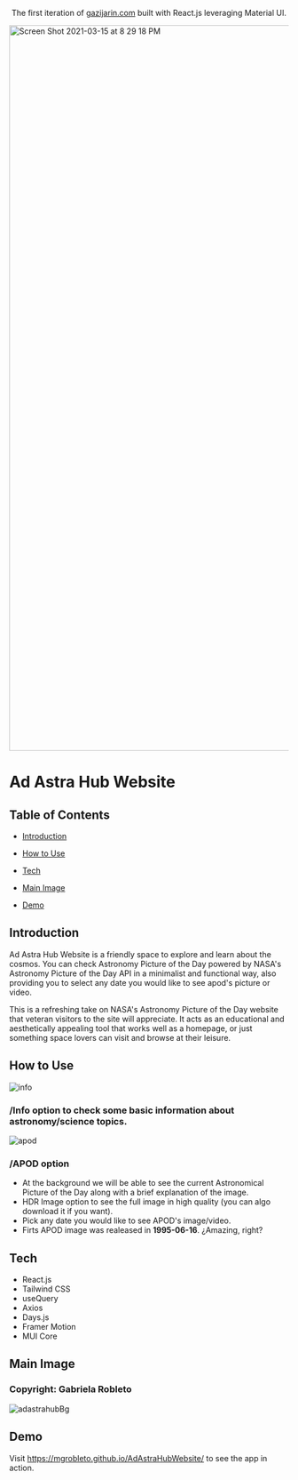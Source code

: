 <p align="center">
  The first iteration of <a href="https://mgrobleto.github.io/AdAstraHubWebsite/" target="_blank">gazijarin.com</a> built with React.js leveraging Material UI.
</p>

<img width="1306" alt="Screen Shot 2021-03-15 at 8 29 18 PM" src="https://github.com/mgrobleto/AdAstraHubWebsite/assets/65383367/48e2ad58-2d11-49fb-811e-1ae26bf1684a">

# Ad Astra Hub Website

## Table of Contents
* [Introduction](#introduction)

* [How to Use](#how-to-use)

* [Tech](#tech)

* [Main Image](#main-image)

* [Demo](#demo)


## Introduction

Ad Astra Hub Website is a friendly space to explore and learn about the cosmos. You can check Astronomy Picture of the Day powered by NASA's Astronomy Picture of the Day API in a minimalist and functional way, also providing you to select any date you would like to see apod's picture or video.

This is a refreshing take on NASA's Astronomy Picture of the Day website that veteran visitors to the site will appreciate. It acts as an educational and aesthetically appealing tool that works well as a homepage, or just something space lovers can visit and browse at their leisure.

## How to Use

![info](https://github.com/mgrobleto/AdAstraHubWebsite/assets/65383367/dd88c484-22d1-4044-a6e5-128dd7985695)

### /Info option to check some basic information about astronomy/science topics.

![apod](https://github.com/mgrobleto/AdAstraHubWebsite/assets/65383367/db6cd36d-d9f2-4372-a2b0-6f38980d5127)

### /APOD option

* At the background we will be able to see the current Astronomical Picture of the Day along with a brief explanation of the image.
* HDR Image option to see the full image in high quality (you can algo download it if you want).
* Pick any date you would like to see APOD's image/video.
* Firts APOD image was realeased in **1995-06-16**. ¿Amazing, right?

## Tech

* React.js
* Tailwind CSS
* useQuery
* Axios
* Days.js
* Framer Motion
* MUI Core

## Main Image

### Copyright: Gabriela Robleto
![adastrahubBg](https://github.com/mgrobleto/AdAstraHubWebsite/assets/65383367/036b9d0b-6770-4b7e-9e95-b5ae96018347)


## Demo

Visit https://mgrobleto.github.io/AdAstraHubWebsite/ to see the app in action.
